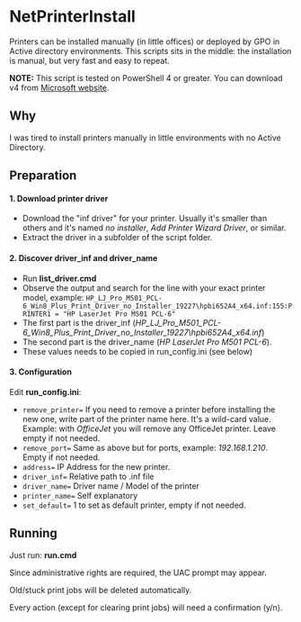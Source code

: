 # NetPrinterInstall

Printers can be installed manually (in little offices) or deployed by GPO in Active directory environments. This scripts sits in the middle: the installation is manual, but very fast and easy to repeat.

**NOTE:** This script is tested on PowerShell 4 or greater. You can download v4 from [Microsoft website](https://www.microsoft.com/en-us/download/details.aspx?id=40855).

## Why

I was tired to install printers manually in little environments with no Active Directory.

## Preparation

#### 1.  Download printer driver

- Download the "inf driver" for your printer. Usually it's smaller than others and it's named *no installer*, *Add Printer Wizard Driver*, or similar. 
- Extract the driver in a subfolder of the script folder.

#### 2. Discover driver_inf and driver_name

- Run **list_driver.cmd**
- Observe the output and search for the line with your exact printer model, example:
  `HP_LJ_Pro_M501_PCL-6_Win8_Plus_Print_Driver_no_Installer_19227\hpbi652A4_x64.inf:155:PRINTER1 = "HP LaserJet Pro M501
  PCL-6"`
- The first part is the driver_inf (*HP_LJ_Pro_M501_PCL-6_Win8_Plus_Print_Driver_no_Installer_19227\hpbi652A4_x64.inf*)
- The second part is the driver_name (*HP LaserJet Pro M501
  PCL-6*).
- These values needs to be copied in run_config.ini (see below)

#### 3. Configuration

Edit  **run_config.ini**:

- `remove_printer=`  If you need to remove a printer before installing the new one, write part of the printer name here. It's a wild-card value. Example: with *OfficeJet* you will remove any OfficeJet printer. Leave empty if not needed.
- `remove_port=` Same as above but for ports, example: *192.168.1.210*. Empty if not needed.
- `address=` IP Address for the new printer.
- `driver_inf=` Relative path to .inf file
- `driver_name=` Driver name / Model of the printer
- `printer_name=` Self explanatory
- `set_default=` 1 to set as default printer, empty if not needed.

## Running

Just run: **run.cmd** 

Since administrative rights are required, the UAC prompt may appear.

Old/stuck print jobs will be deleted automatically.

Every action (except for clearing print jobs) will need a confirmation (y/n).
